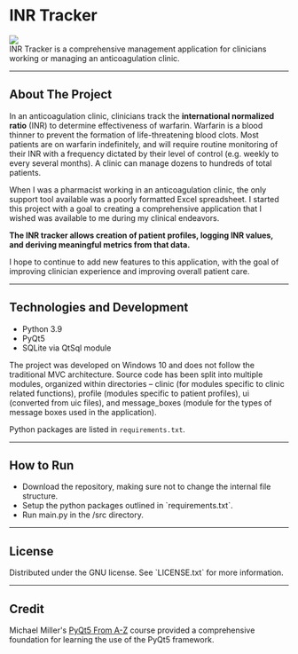 # INR Tracker

<img src = "/resource/main.jpg"><br>
INR Tracker is a comprehensive management application for clinicians working or managing an anticoagulation clinic.

<hr>

<h2> About The Project</h2>
In an anticoagulation clinic, clinicians track the <b>international normalized ratio</b> (INR) to determine effectiveness of 
warfarin. Warfarin is a blood thinner to prevent the formation of life-threatening blood clots. 
Most patients are on warfarin indefinitely, and will require routine monitoring of their INR with a frequency dictated 
by their level of control (e.g. weekly to every several months).  A clinic can manage dozens to hundreds of total 
patients.

When I was a pharmacist working in an anticoagulation clinic, the only support tool available was a poorly formatted 
Excel spreadsheet. I started this project with a goal to creating a comprehensive application that I wished was 
available to me during my clinical endeavors. 

<b>The INR tracker allows creation of patient profiles, logging INR values, 
and deriving meaningful metrics from that data. </b>

I hope to continue to add new features to this application, with the 
goal of improving clinician experience and improving overall patient care.

<hr>

<h2>Technologies and Development</h2>
<ul>
<li>Python 3.9</li>
<li>PyQt5</li>
<li>SQLite via QtSql module</li>
</ul>

The project was developed on Windows 10 and does not follow the traditional MVC architecture. Source code has been 
split into multiple modules, organized within directories – clinic (for modules specific to clinic related functions), 
profile (modules specific to patient profiles), ui (converted from uic files), and message_boxes (module for the 
types of message boxes used in the application). 

Python packages are listed in `requirements.txt`.

<hr>
<h2>How to Run</h2>
<ul>
<li>Download the repository, making sure not to change the internal file structure.</li>
<li>Setup the python packages outlined in `requirements.txt`.</li>
<li>Run main.py in the /src directory.</li>
</ul>

<hr>

<h2>License</h2>
Distributed under the GNU license. See `LICENSE.txt` for more information.

<hr>

<h2>Credit</h2>
Michael Miller's <a href="https://www.udemy.com/course/pyqt5-from-a-z/">PyQt5 From A-Z</a> course provided a comprehensive foundation for learning the use of the PyQt5 framework.